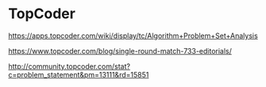# TopCoder
https://apps.topcoder.com/wiki/display/tc/Algorithm+Problem+Set+Analysis

https://www.topcoder.com/blog/single-round-match-733-editorials/

http://community.topcoder.com/stat?c=problem_statement&pm=13111&rd=15851
